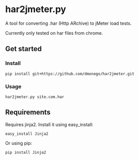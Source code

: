 har2jmeter.py
=============

A tool for converting .har (Http ARchive) to jMeter load tests.

Currently only tested on har files from chrome.

## Get started

### Install

```pip install git+https://github.com/dmonego/har2jmeter.git```

### Usage

```har2jmeter.py site.com.har```


Requirements
------------

Requires jinja2. Install it using easy_install:

```easy_install Jinja2```

Or using pip:

```pip install Jinja2```
